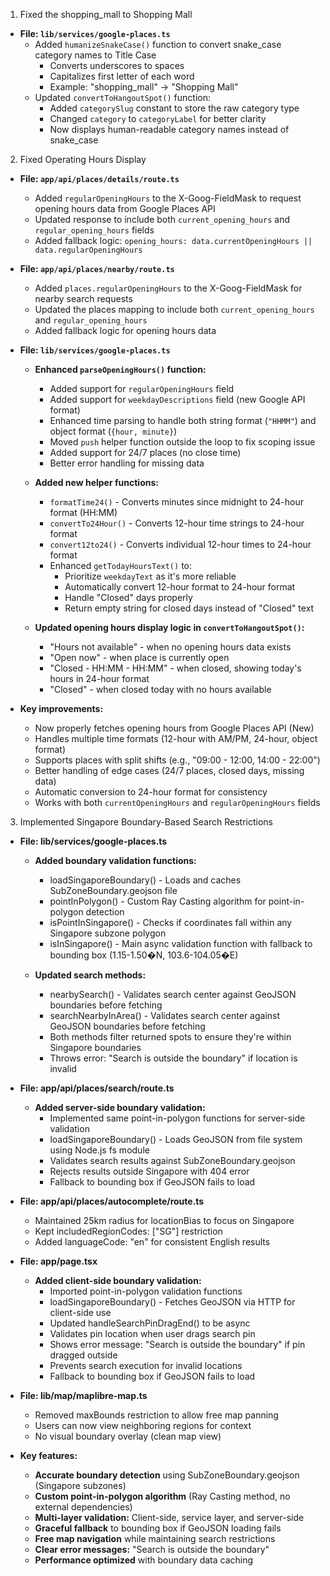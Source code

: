 1. Fixed the shopping_mall to Shopping Mall
- **File: `lib/services/google-places.ts`**
    - Added `humanizeSnakeCase()` function to convert snake_case category names to Title Case
        - Converts underscores to spaces
        - Capitalizes first letter of each word
        - Example: "shopping_mall" → "Shopping Mall"
    - Updated `convertToHangoutSpot()` function:
        - Added `categorySlug` constant to store the raw category type
        - Changed `category` to `categoryLabel` for better clarity
        - Now displays human-readable category names instead of snake_case

2. Fixed Operating Hours Display
- **File: `app/api/places/details/route.ts`**
    - Added `regularOpeningHours` to the X-Goog-FieldMask to request opening hours data from Google Places API
    - Updated response to include both `current_opening_hours` and `regular_opening_hours` fields
    - Added fallback logic: `opening_hours: data.currentOpeningHours || data.regularOpeningHours`

- **File: `app/api/places/nearby/route.ts`**
    - Added `places.regularOpeningHours` to the X-Goog-FieldMask for nearby search requests
    - Updated the places mapping to include both `current_opening_hours` and `regular_opening_hours`
    - Added fallback logic for opening hours data

- **File: `lib/services/google-places.ts`**
    - **Enhanced `parseOpeningHours()` function:**
        - Added support for `regularOpeningHours` field
        - Added support for `weekdayDescriptions` field (new Google API format)
        - Enhanced time parsing to handle both string format (`"HHMM"`) and object format (`{hour, minute}`)
        - Moved `push` helper function outside the loop to fix scoping issue
        - Added support for 24/7 places (no close time)
        - Better error handling for missing data
    
    - **Added new helper functions:**
        - `formatTime24()` - Converts minutes since midnight to 24-hour format (HH:MM)
        - `convertTo24Hour()` - Converts 12-hour time strings to 24-hour format
        - `convert12to24()` - Converts individual 12-hour times to 24-hour format
        - Enhanced `getTodayHoursText()` to:
            - Prioritize `weekdayText` as it's more reliable
            - Automatically convert 12-hour format to 24-hour format
            - Handle "Closed" days properly
            - Return empty string for closed days instead of "Closed" text
    
    - **Updated opening hours display logic in `convertToHangoutSpot()`:**
        - "Hours not available" - when no opening hours data exists
        - "Open now" - when place is currently open
        - "Closed - HH:MM - HH:MM" - when closed, showing today's hours in 24-hour format
        - "Closed" - when closed today with no hours available

- **Key improvements:**
    - Now properly fetches opening hours from Google Places API (New)
    - Handles multiple time formats (12-hour with AM/PM, 24-hour, object format)
    - Supports places with split shifts (e.g., "09:00 - 12:00, 14:00 - 22:00")
    - Better handling of edge cases (24/7 places, closed days, missing data)
    - Automatic conversion to 24-hour format for consistency
    - Works with both `currentOpeningHours` and `regularOpeningHours` fields

3. Implemented Singapore Boundary-Based Search Restrictions
- **File: lib/services/google-places.ts**
    - **Added boundary validation functions:**
        - loadSingaporeBoundary() - Loads and caches SubZoneBoundary.geojson file
        - pointInPolygon() - Custom Ray Casting algorithm for point-in-polygon detection
        - isPointInSingapore() - Checks if coordinates fall within any Singapore subzone polygon
        - isInSingapore() - Main async validation function with fallback to bounding box (1.15-1.50�N, 103.6-104.05�E)
    
    - **Updated search methods:**
        - nearbySearch() - Validates search center against GeoJSON boundaries before fetching
        - searchNearbyInArea() - Validates search center against GeoJSON boundaries before fetching
        - Both methods filter returned spots to ensure they're within Singapore boundaries
        - Throws error: "Search is outside the boundary" if location is invalid

- **File: app/api/places/search/route.ts**
    - **Added server-side boundary validation:**
        - Implemented same point-in-polygon functions for server-side validation
        - loadSingaporeBoundary() - Loads GeoJSON from file system using Node.js fs module
        - Validates search results against SubZoneBoundary.geojson
        - Rejects results outside Singapore with 404 error
        - Fallback to bounding box if GeoJSON fails to load

- **File: app/api/places/autocomplete/route.ts**
    - Maintained 25km radius for locationBias to focus on Singapore
    - Kept includedRegionCodes: ["SG"] restriction
    - Added languageCode: "en" for consistent English results

- **File: app/page.tsx**
    - **Added client-side boundary validation:**
        - Imported point-in-polygon validation functions
        - loadSingaporeBoundary() - Fetches GeoJSON via HTTP for client-side use
        - Updated handleSearchPinDragEnd() to be async
        - Validates pin location when user drags search pin
        - Shows error message: "Search is outside the boundary" if pin dragged outside
        - Prevents search execution for invalid locations
        - Fallback to bounding box if GeoJSON fails to load

- **File: lib/map/maplibre-map.ts**
    - Removed maxBounds restriction to allow free map panning
    - Users can now view neighboring regions for context
    - No visual boundary overlay (clean map view)

- **Key features:**
    - **Accurate boundary detection** using SubZoneBoundary.geojson (Singapore subzones)
    - **Custom point-in-polygon algorithm** (Ray Casting method, no external dependencies)
    - **Multi-layer validation:** Client-side, service layer, and server-side
    - **Graceful fallback** to bounding box if GeoJSON loading fails
    - **Free map navigation** while maintaining search restrictions
    - **Clear error messages:** "Search is outside the boundary"
    - **Performance optimized** with boundary data caching
